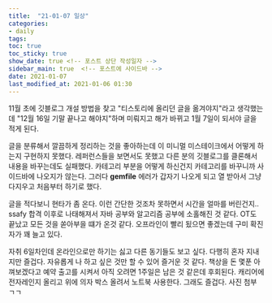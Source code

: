 ```yaml
---
title:  "21-01-07 일상"
categories:
- daily
tags:
toc: true
toc_sticky: true
show_date: true <!-- 포스트 상단 작성일자 -->
sidebar_main: true  <!-- 포스트에 사이드바 -->
date: 2021-01-07
last_modified_at: 2021-01-06 01:30
---
```


11월 초에 깃블로그 개설 방법을 찾고 "티스토리에 올리던 글을 옮겨야지"라고 생각했는데 "12월 16일 기말 끝나고 해야지"하며 미뤄지고
해가 바뀌고 1월 7일이 되서야 글을 적게 된다.

글을 분류해서 깔끔하게 정리하는 것을 좋아하는데 이 미니멀 미스테이크에서 어떻게 하는지 구현하지 못했다. 레퍼런스들을 보면서도 못했고
다른 분의 깃블로그를 클론해서 내용을 바꾸는데도 실패했다. 카테고리 부분을 어떻게 하신건지 카테고리를 바꾸니까 사이드바에 나오지가 않는다.
그러다 **gemfile** 에러가 갑자기 나오게 되고 열 받아서 그냥 다지우고 처음부터 하기로 했다.

글을 적다보니 현타가 좀 온다. 이런 간단한 것조차 못하면서 시간을 얼마를 버린건지.. ssafy 합격 이후로 나태해져서 자바 공부와 알고리즘 공부에
소홀해진 것 같다. OT도 끝났고 모든 것을 쏟아부을 떄가 온것 같다. 오프라인이 빨리 됬으면 좋겠는데 구미 확진자가 꽤 늘고 있다.

자취 6일차인데 온라인으로만 하기는 싫고 다른 동기들도 보고 싶다.
다행히 혼자 지내지만 즐겁다. 자유롭게 나 하고 싶은 것만 할 수 있어 즐거운 것 같다.
책상을 돈 몇푼 아껴보겠다고 예약 출고를 시켜서 아직 오려면 1주일은 남은 것 같은데 후회된다. 캐리어에 전자레인지 올리고 위에 의자 박스 올려서
노트북 사용한다. 그래도 즐겁다.
사진 첨부 ㄱㄱ